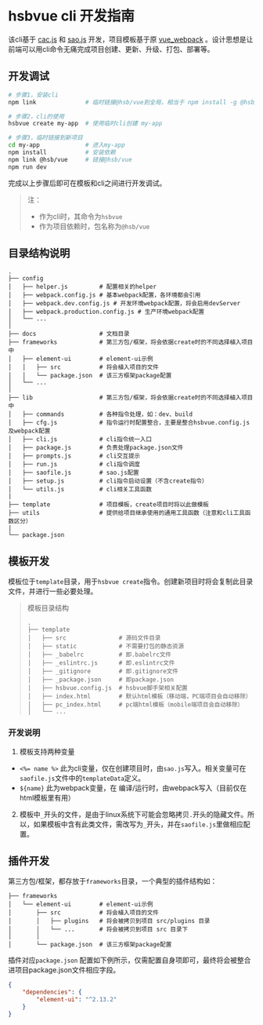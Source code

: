 # hsbvue cli 开发指南

该cli基于 [cac.js](https://github.com/cacjs/cac) 和 [sao.js](https://saojs.org/) 开发，项目模板基于原 [vue_webpack](http://git.huishoubao.com.cn/hsb/vue_webpack) 。设计思想是让前端可以用cli命令无痛完成项目创建、更新、升级、打包、部署等。



## 开发调试

```bash
# 步骤1，安装cli
npm link              # 临时链接@hsb/vue到全局，相当于 npm install -g @hsb/vue

# 步骤2，cli的使用
hsbvue create my-app  # 使用临时cli创建 my-app

# 步骤3，临时链接到新项目
cd my-app             # 进入my-app
npm install           # 安装依赖
npm link @hsb/vue     # 链接@hsb/vue
npm run dev
```

完成以上步骤后即可在模板和cli之间进行开发调试。

> 注：
>
> - 作为cli时，其命令为`hsbvue`
> - 作为项目依赖时，包名称为`@hsb/vue`





## 目录结构说明

```
.
├── config
│   ├── helper.js         # 配置相关的helper
│   ├── webpack.config.js # 基本webpack配置，各环境都会引用
│   ├── webpack.dev.config.js # 开发环境webpack配置，将会启用devServer
│   ├── webpack.production.config.js # 生产环境webpack配置
│   └── ...
│
├── docs                  # 文档目录
├── frameworks            # 第三方包/框架，将会依据create时的不同选择植入项目中
│   ├── element-ui        # element-ui示例
│   │   ├── src           # 将会植入项目的文件
│   │   └── package.json  # 该三方框架package配置
│   └── ...
│
├── lib                   # 第三方包/框架，将会依据create时的不同选择植入项目中
│   ├── commands          # 各种指令处理，如：dev、build
│   ├── cfg.js            # 指令运行时配置整合，主要是整合hsbvue.config.js及webpack配置
│   ├── cli.js            # cli指令统一入口
│   ├── package.js        # 负责处理package.json文件
│   ├── prompts.js        # cli交互提示
│   ├── run.js            # cli指令调度
│   ├── saofile.js        # sao.js配置
│   ├── setup.js          # cli指令启动设置（不含create指令）
│   └── utils.js          # cli相关工具函数
|
├── template              # 项目模板，create项目时将以此做模板
├── utils                 # 提供给项目继承使用的通用工具函数（注意和cli工具函数区分）
|
└── package.json
```



## 模板开发

模板位于`template`目录，用于`hsbvue create`指令。创建新项目时将会复制此目录文件，并进行一些必要处理。

> 模板目录结构
>
> ```
> .
> ├── template
> │   ├── src               # 源码文件目录
> │   ├── static            # 不需要打包的静态资源
> │   ├── _babelrc          # 即.babelrc文件
> │   ├── _eslintrc.js      # 即.eslintrc文件
> │   ├── _gitignore        # 即.gitignore文件
> │   ├── _package.json     # 即package.json
> │   ├── hsbvue.config.js  # hsbvue脚手架相关配置
> │   ├── index.html        # 默认html模板（移动端，PC端项目会自动移除）
> │   ├── pc_index.html     # pc端html模板（mobile端项目会自动移除）
> │   └── ...
> ```



### 开发说明

1. 模板支持两种变量

- `<%= name %>`     此为cli变量，仅在创建项目时，由`sao.js`写入。相关变量可在`saofile.js`文件中的`templateData`定义。
- `${name}`        此为webpack变量，在 编译/运行时，由webpack写入（目前仅在html模板里有用）



2. 模板中`_`开头的文件，是由于linux系统下可能会忽略拷贝`.`开头的隐藏文件。所以，如果模板中含有此类文件，需改写为`_`开头，并在`saofile.js`里做相应配置。



## 插件开发

第三方包/框架，都存放于`frameworks`目录，一个典型的插件结构如：

```
├── frameworks
│   └── element-ui        # element-ui示例
│       ├── src           # 将会植入项目的文件
│       │   ├── plugins   # 将会被拷贝到项目 src/plugins 目录
│       │   └── ...       # 将会被拷贝到项目 src 目录下
│       │
│       └── package.json  # 该三方框架package配置

```

插件对应`package.json` 配置如下例所示，仅需配置自身项即可，最终将会被整合进项目package.json文件相应字段。

```json
{
    "dependencies": {
        "element-ui": "^2.13.2"
    }
}
```

